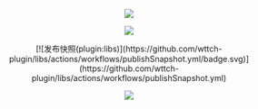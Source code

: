 <p align="center">
  <a href="https://github.com/wttch96">
    <img src="https://github-readme-stats.vercel.app/api?username=wttch96&count_private=true&show_icons=true&hide=contribs&include_all_commits=true&theme=vue" />
  </a>
</p>

<p align="center">
  <a href="https://github.com">
    <img src="https://github-readme-stats.vercel.app/api/top-langs/?username=wttch96&layout=compact" />
  </a>
</p>

<p align="center">
  [![发布快照(plugin:libs)](https://github.com/wttch-plugin/libs/actions/workflows/publishSnapshot.yml/badge.svg)](https://github.com/wttch-plugin/libs/actions/workflows/publishSnapshot.yml)
</p>


<p align="center">
  <a href="http://blog.wttch.com">
    <img src="https://img.shields.io/badge/🌱%20-我的博客-brightness.svg" />
  </a>
</p>

